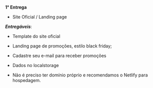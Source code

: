 **1° Entrega**

- Site Oficial / Landing page

**_Entregáveis_**:

- Template do site oficial

- Landing page de promoções, estilo black friday;

- Cadastre seu e-mail para receber promoções

- Dados no localstorage

- Não é preciso ter domínio próprio e recomendamos o Netlify para hospedagem.

